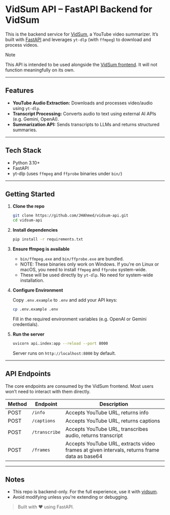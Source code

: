 # VidSum API – FastAPI Backend for VidSum

This is the backend service for [VidSum](https://github.com/JHAhmed/vidsum), a YouTube video summarizer. It’s built with [FastAPI](https://fastapi.tiangolo.com/) and leverages `yt-dlp` (with `ffmpeg`) to download and process videos.

> [!NOTE]
> This API is intended to be used alongside the [VidSum frontend](https://github.com/JHAhmed/vidsum). It will not function meaningfully on its own.


---

## Features

* **YouTube Audio Extraction:** Downloads and processes video/audio using `yt-dlp`.
* **Transcript Processing:** Converts audio to text using external AI APIs (e.g. Gemini, OpenAI).
* **Summarization API:** Sends transcripts to LLMs and returns structured summaries.

---

## Tech Stack

* Python 3.10+
* FastAPI
* yt-dlp (uses `ffmpeg` and `ffprobe` binaries under `bin/`)

---

## Getting Started

1. **Clone the repo**

   ```bash
   git clone https://github.com/JHAhmed/vidsum-api.git
   cd vidsum-api
   ```

2. **Install dependencies**

   ```bash
   pip install -r requirements.txt
   ```

3. **Ensure ffmpeg is available**

   * `bin/ffmpeg.exe` and `bin/ffprobe.exe` are bundled.
   * NOTE: These binaries only work on Windows. If you're on Linux or macOS, you need to install `ffmpeg` and `ffprobe` system-wide.
   * These will be used directly by `yt-dlp`. No need for system-wide installation.

4. **Configure Environment**

   Copy `.env.example` to `.env` and add your API keys:

   ```bash
   cp .env.example .env
   ```

   Fill in the required environment variables (e.g. OpenAI or Gemini credentials).

5. **Run the server**

   ```bash
   uvicorn api.index:app --reload --port 8000
   ```

   Server runs on `http://localhost:8000` by default.

---

## API Endpoints

The core endpoints are consumed by the VidSum frontend. Most users won’t need to interact with them directly.

| Method | Endpoint       | Description                          |
| ------ | -------------- | ------------------------------------ |
| POST   | `/info`       | Accepts YouTube URL, returns info   |
| POST   | `/captions`   | Accepts YouTube URL, returns captions |
| POST   | `/transcribe`  | Accepts YouTube URL, transcribes audio, returns transcript |
| POST   | `/frames`  | Accepts YouTube URL, extracts video frames at given intervals, returns frame data as base64 |

---

## Notes

* This repo is backend-only. For the full experience, use it with [vidsum](https://github.com/JHAhmed/vidsum).
* Avoid modifying unless you're extending or debugging.

> Built with ❤️ using FastAPI.
